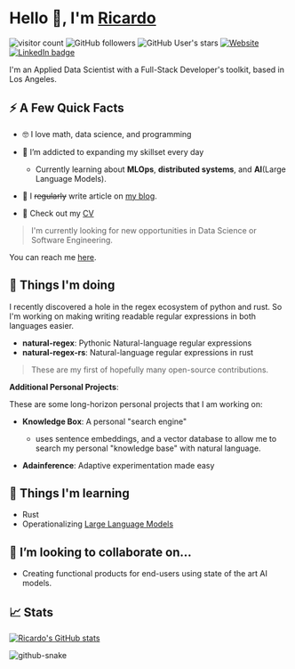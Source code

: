 # Hello 👋, I'm [Ricardo](https://ricardoruiz.site)

![visitor count](https://page-views.glitch.me/badge?page_id=xRSquared.xRSquared)
![GitHub followers](https://img.shields.io/github/followers/xRSquared?style=social)
![GitHub User's stars](https://img.shields.io/github/stars/xRSquared?affiliations=OWNER&style=social)
[![Website](https://img.shields.io/website?down_message=offline&url=https%3A%2F%2Fwww.ricardoruiz.site)](https://www.ricardoruiz.site)
[![LinkedIn badge](https://img.shields.io/badge/LinkedIn-0077B5?style=plastic-flat&logo=linkedin&logoColor=white)](https://www.linkedin.com/in/ricardo--ruiz/)

I'm an Applied Data Scientist with a Full-Stack Developer's toolkit,
based in Los Angeles.

## ⚡️ A Few Quick Facts

- 🤓 I love math, data science, and programming

- 🧠 I’m addicted to expanding my skillset every day

  - Currently learning about **MLOps**, **distributed systems**,
    and **AI**(Large Language Models).

- 📝 I ~~regularly~~ write article on [my blog](https://ricardoruiz.site/blog).

- 📕 Check out my [CV](https://ricardoruiz.site/cv/CV_Ricardo_Ruiz.pdf)

> I'm currently looking for new opportunities in Data Science or Software Engineering.

You can reach me [here](https://ricardoruiz.site/contact).

## 👷 Things I'm doing

I recently discovered a hole in the regex ecosystem of python and rust.
So I'm working on making writing readable regular expressions in both languages easier.

- **natural-regex**: Pythonic Natural-language regular expressions
- **natural-regex-rs**: Natural-language regular expressions in rust

> These are my first of hopefully many open-source contributions.

**Additional Personal Projects**:

These are some long-horizon personal projects that I am working on:

- **Knowledge Box**: A personal "search engine"

  - uses sentence embeddings, and a vector database to allow me to search
    my personal "knowledge base" with natural language.

- **Adainference**: Adaptive experimentation made easy

## 🧠 Things I'm learning

- Rust
- Operationalizing [Large Language Models](https://en.wikipedia.org/wiki/Large_language_model)

## 🤝 I’m looking to collaborate on…

- Creating functional products for end-users using state of the art AI models.

## 📈 Stats

[![Ricardo's GitHub stats](https://github-readme-stats.vercel.app/api?username=xRSquared&count_private=true&show_icons=true)](https://github.com/anuraghazra/github-readme-stats)

<picture>
  <source media="(prefers-color-scheme: dark)" srcset="./snake/github-snake-dark.svg" />
  <source media="(prefers-color-scheme: light)" srcset="./snake/github-snake.svg" />
  <img alt="github-snake" src="./snake/github-snake.svg" />
</picture>
